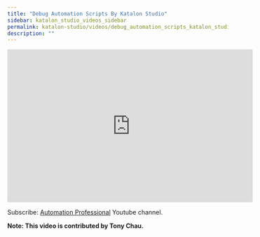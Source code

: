 ```yaml
---
title: "Debug Automation Scripts By Katalon Studio"
sidebar: katalon_studio_videos_sidebar
permalink: katalon-studio/videos/debug_automation_scripts_katalon_studio.html
description: ""
---
```

<iframe width="560" height="349" src="https://www.youtube.com/embed/d4aUi_CDaGk?autoplay=1" frameborder="0" allowfullscreen="allowfullscreen">&nbsp;</iframe>

Subscribe: [Automation Professional](https://www.youtube.com/channel/UCrrU5Zyyj7HcLPDKyTA1a-g/playlists) Youtube channel.

**Note: This video is contributed by Tony Chau.**